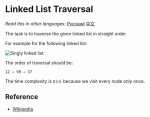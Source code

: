 # Linked List Traversal

_Read this in other languages:_
[_Русский_](README.ru-RU.md)
[中文](README.zh-CN.md)

The task is to traverse the given linked list in straight order.

For example for the following linked list:

![Singly linked list](https://upload.wikimedia.org/wikipedia/commons/6/6d/Singly-linked-list.svg)

The order of traversal should be:

```text
12 → 99 → 37
```

The time complexity is `O(n)` because we visit every node only once.

## Reference

- [Wikipedia](https://en.wikipedia.org/wiki/Linked_list)
